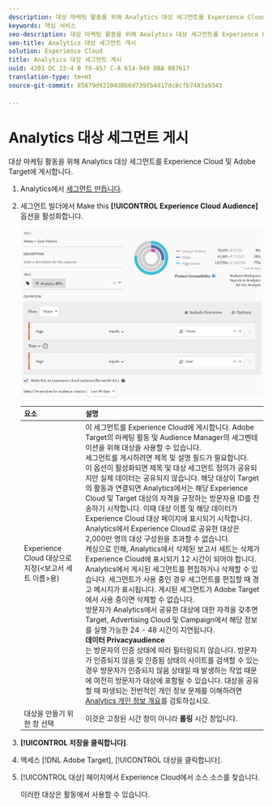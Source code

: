 ```yaml
---
description: 대상 마케팅 활동을 위해 Analytics 대상 세그먼트를 Experience Cloud 및 Adobe Target에 게시합니다.
keywords: 핵심 서비스
seo-description: 대상 마케팅 활동을 위해 Analytics 대상 세그먼트를 Experience Cloud 및 Adobe Target에 게시합니다.
seo-title: Analytics 대상 세그먼트 게시
solution: Experience Cloud
title: Analytics 대상 세그먼트 게시
uuid: 4201 DC 22-4 B 79-457 C-A 614-949 BBA 087617
translation-type: tm+mt
source-git-commit: 85879d92104d8b6d739fb4d17dc8cfb7483a9343

---
```



# Analytics 대상 세그먼트 게시

대상 마케팅 활동을 위해 Analytics 대상 세그먼트를 Experience Cloud 및 Adobe Target에 게시합니다.

1. Analytics에서 [세그먼트 만듭니다](https://marketing.adobe.com/resources/help/en_US/analytics/segment/seg_build.html).
1. 세그먼트 빌더에서 Make this **[!UICONTROL Experience Cloud Audience]** 옵션을 활성화합니다.

   ![](assets/ec_audience_example.png)

   | 요소 | 설명 |
   |--- |---|
   | Experience Cloud 대상으로 지정(&lt;보고서 세트 이름&gt;용) | 이 세그먼트를 Experience Cloud에 게시합니다. Adobe Target의 마케팅 활동 및 Audience Manager의 세그멘테이션을 위해 대상을 사용할 수 있습니다.<br>세그먼트를 게시하려면 제목 및 설명 필드가 필요합니다.<br>이 옵션이 활성화되면 제목 및 대상 세그먼트 정의가 공유되지만 실제 데이터는 공유되지 않습니다. 해당 대상이 Target의 활동과 연결되면 Analytics에서는 해당 Experience Cloud 및 Target 대상의 자격을 규정하는 방문자용 ID를 전송하기 시작합니다. 이때 대상 이름 및 해당 데이터가 Experience Cloud 대상 페이지에 표시되기 시작합니다.<br>Analytics에서 Experience Cloud로 공유한 대상은 2,000만 명의 대상 구성원을 초과할 수 없습니다.<br>캐싱으로 인해, Analytics에서 삭제된 보고서 세트는 삭제가 Experience Cloud에 표시되기 12 시간이 되어야 합니다.<br>Analytics에서 게시된 세그먼트를 편집하거나 삭제할 수 있습니다. 세그먼트가 사용 중인 경우 세그먼트를 편집할 때 경고 메시지가 표시됩니다. 게시된 세그먼트가 Adobe Target에서 사용 중이면 삭제할 수 없습니다.<br>방문자가 Analytics에서 공유한 대상에 대한 자격을 갖추면 Target, Advertising Cloud 및 Campaign에서 해당 정보를 실행 가능한 24 - 48 시간이 지연됩니다.<br>**데이터 Privacyaudience**<br>는 방문자의 인증 상태에 따라 필터링되지 않습니다. 방문자가 인증되지 않음 및 인증됨 상태의 사이트를 검색할 수 있는 경우 방문자가 인증되지 않음 상태일 때 발생하는 작업 때문에 여전히 방문자가 대상에 포함될 수 있습니다. 대상을 공유할 때 파생되는 전반적인 개인 정보 문제를 이해하려면 [Analytics 개인 정보 개요](https://marketing.adobe.com/resources/help/en_US/reference/?f=c_Privacy_Overview)를 검토하십시오. |
   | 대상을 만들기 위한 창 선택 | 이것은 고정된 시간 창이 아니라 **롤링** 시간 창입니다. |

1. **[!UICONTROL 저장을 클릭합니다]**.
1. 액세스 [!DNL Adobe Target], [!UICONTROL 대상을 클릭합니다].
1. [!UICONTROL 대상] 페이지에서 Experience Cloud에서 소스 소스를 찾습니다.

   이러한 대상은 활동에서 사용할 수 있습니다.
